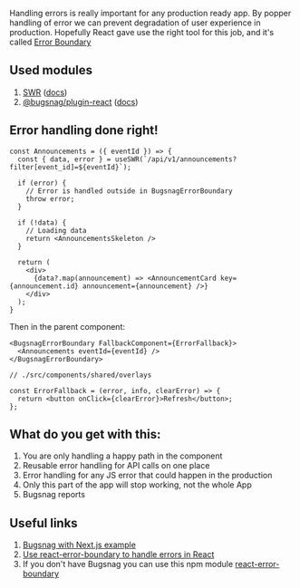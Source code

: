 Handling errors is really important for any production ready app. By popper handling of error we can prevent degradation of user experience in production.
Hopefully React gave use the right tool for this job, and it's called [Error Boundary](https://reactjs.org/docs/error-boundaries.html)

## Used modules

1. [SWR](https://github.com/vercel/swr) ([docs](https://swr.vercel.app/))
2. [@bugsnag/plugin-react](https://github.com/bugsnag/bugsnag-js/tree/next/packages/plugin-react) ([docs](https://docs.bugsnag.com/platforms/javascript/react/))

## Error handling done right!

```tsx
const Announcements = ({ eventId }) => {
  const { data, error } = useSWR(`/api/v1/announcements?filter[event_id]=${eventId}`);

  if (error) {
    // Error is handled outside in BugsnagErrorBoundary
    throw error;
  }

  if (!data) {
    // Loading data
    return <AnnouncementsSkeleton />
  }

  return (
    <div>
      {data?.map(announcement) => <AnnouncementCard key={announcement.id} announcement={announcement} />}
    </div>
  );
}
```

Then in the parent component:

```tsx
<BugsnagErrorBoundary FallbackComponent={ErrorFallback}>
  <Announcements eventId={eventId} />
</BugsnagErrorBoundary>
```

```tsx
// ./src/components/shared/overlays

const ErrorFallback = (error, info, clearError) => {
  return <button onClick={clearError}>Refresh</button>;
};
```

## What do you get with this:

1. You are only handling a happy path in the component
2. Reusable error handling for API calls on one place
3. Error handling for any JS error that could happen in the production
4. Only this part of the app will stop working, not the whole App
5. Bugsnag reports

## Useful links

1. [Bugsnag with Next.js example](https://github.com/bugsnag/bugsnag-js/tree/master/examples/js/nextjs)
2. [Use react-error-boundary to handle errors in React](https://kentcdodds.com/blog/use-react-error-boundary-to-handle-errors-in-react)
3. If you don't have Bugsnag you can use this npm module [react-error-boundary](https://www.npmjs.com/package/react-error-boundary)
